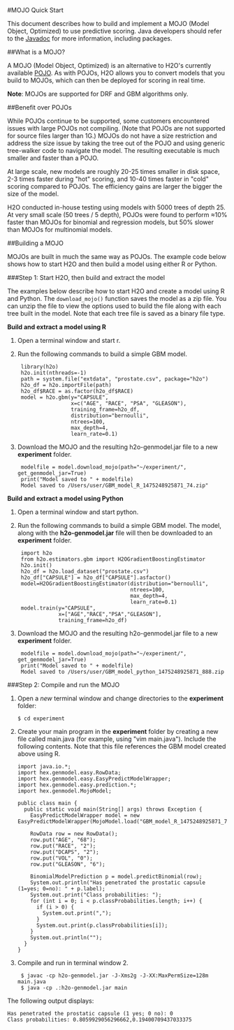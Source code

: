 #MOJO Quick Start


This document describes how to build and implement a MOJO (Model Object, Optimized) to use predictive scoring. Java developers should refer to the [Javadoc](http://docs.h2o.ai/h2o/latest-stable/h2o-genmodel/javadoc/index.html) for more information, including packages. 


##What is a MOJO?


A MOJO (Model Object, Optimized) is an alternative to H2O's currently available
[POJO](https://github.com/h2oai/h2o-3/blob/master/h2o-docs/src/product/howto/POJO_QuickStart.md). As with POJOs, H2O allows you to convert models that you build to MOJOs, which can then be deployed for scoring in real time.

**Note**: MOJOs are supported for DRF and GBM algorithms only.

##Benefit over POJOs

While POJOs continue to be supported, some customers encountered issues with large POJOs not compiling. (Note that POJOs are not supported for source files larger than 1G.) MOJOs do not have a size restriction and address the size issue by taking the tree out of the POJO and using generic tree-walker code to navigate the model. The resulting executable is much smaller and faster than a POJO.

At large scale, new models are roughly 20-25 times smaller in disk space, 2-3 times faster during "hot" scoring, and 10-40 times faster in "cold" scoring compared to POJOs. The efficiency gains are larger the bigger the size of the model.

H2O conducted in-house testing using models with 5000 trees of depth 25. At very small scale (50 trees / 5 depth), POJOs were found to perform ≈10% faster than MOJOs for binomial and regression models, but 50% slower than MOJOs for multinomial models.

##Building a MOJO


MOJOs are built in much the same way as POJOs. The example code below shows how to start H2O and then build a model using either R or Python.

###Step 1: Start H2O, then build and extract the model

The examples below describe how to start H2O and create a model using R and Python. The ``download_mojo()`` function saves the model as a zip file. You can unzip the file to view the options used to build the file along with each tree built in the model. Note that each tree file is saved as a binary file type. 

**Build and extract a model using R**

1. Open a terminal window and start r.
2. Run the following commands to build a simple GBM model. 

        library(h2o)
        h2o.init(nthreads=-1)
        path = system.file("extdata", "prostate.csv", package="h2o")
        h2o_df = h2o.importFile(path)
        h2o_df$RACE = as.factor(h2o_df$RACE)
        model = h2o.gbm(y="CAPSULE",
                        x=c("AGE", "RACE", "PSA", "GLEASON"),
                        training_frame=h2o_df,
                        distribution="bernoulli",
                        ntrees=100,
                        max_depth=4,
                        learn_rate=0.1)

3. Download the MOJO and the resulting h2o-genmodel.jar file to a new **experiment** folder. 

		modelfile = model.download_mojo(path="~/experiment/", get_genmodel_jar=True)
		print("Model saved to " + modelfile)
		Model saved to /Users/user/GBM_model_R_1475248925871_74.zip"
            

**Build and extract a model using Python**

1. Open a terminal window and start python. 
2. Run the following commands to build a simple GBM model. The model, along with the **h2o-genmodel.jar** file will then be downloaded to an **experiment** folder. 
	
	    import h2o
	    from h2o.estimators.gbm import H2OGradientBoostingEstimator
	    h2o.init()
	    h2o_df = h2o.load_dataset("prostate.csv")
	    h2o_df["CAPSULE"] = h2o_df["CAPSULE"].asfactor()
	    model=H2OGradientBoostingEstimator(distribution="bernoulli",
	                                       ntrees=100,
	                                       max_depth=4,
	                                       learn_rate=0.1)
	    model.train(y="CAPSULE",
	                x=["AGE","RACE","PSA","GLEASON"],
	                training_frame=h2o_df)

3. Download the MOJO and the resulting h2o-genmodel.jar file to a new **experiment** folder. 

		modelfile = model.download_mojo(path="~/experiment/", get_genmodel_jar=True)
		print("Model saved to " + modelfile)
		Model saved to /Users/user/GBM_model_python_1475248925871_888.zip           


###Step 2: Compile and run the MOJO

1.  Open a *new* terminal window and change directories to the **experiment** folder:
		
		$ cd experiment

2.  Create your main program in the **experiment** folder by creating a new file called main.java (for example, using "vim main.java"). Include the following contents. Note that this file references the GBM model created above using R. 

        import java.io.*;
        import hex.genmodel.easy.RowData;
        import hex.genmodel.easy.EasyPredictModelWrapper;
        import hex.genmodel.easy.prediction.*;
        import hex.genmodel.MojoModel;
		
        public class main {
          public static void main(String[] args) throws Exception {
            EasyPredictModelWrapper model = new EasyPredictModelWrapper(MojoModel.load("GBM_model_R_1475248925871_74.zip"));

            RowData row = new RowData();
            row.put("AGE", "68");
            row.put("RACE", "2");
            row.put("DCAPS", "2");
            row.put("VOL", "0");
            row.put("GLEASON", "6");

            BinomialModelPrediction p = model.predictBinomial(row);
            System.out.println("Has penetrated the prostatic capsule (1=yes; 0=no): " + p.label);
            System.out.print("Class probabilities: ");
            for (int i = 0; i < p.classProbabilities.length; i++) {
              if (i > 0) {
                System.out.print(",");
              }
              System.out.print(p.classProbabilities[i]);
            }
            System.out.println("");
          }
        }
        
3. Compile and run in terminal window 2. 

		$ javac -cp h2o-genmodel.jar -J-Xms2g -J-XX:MaxPermSize=128m main.java
		$ java -cp .:h2o-genmodel.jar main
		
The following output displays:

	Has penetrated the prostatic capsule (1 yes; 0 no): 0
	Class probabilities: 0.8059929056296662,0.19400709437033375
